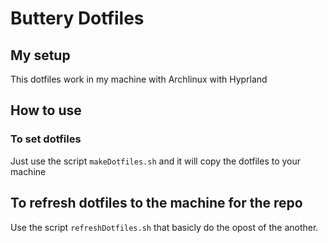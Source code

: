 # Buttery Dotfiles

## My setup
This dotfiles work in my machine with Archlinux with Hyprland

## How to use
### To set dotfiles
Just use the script ```makeDotfiles.sh``` and it will copy the dotfiles to your machine

## To refresh dotfiles to the machine for the repo
Use the script ```refreshDotfiles.sh``` that basicly do the opost of the another.
